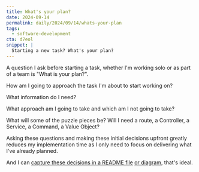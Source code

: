 ```yaml
---
title: What's your plan?
date: 2024-09-14
permalink: daily/2024/09/14/whats-your-plan
tags:
  - software-development
cta: d7eol
snippet: |
  Starting a new task? What's your plan?
---
```


A question I ask before starting a task, whether I'm working solo or as part of a team is "What is your plan?".

How am I going to approach the task I'm about to start working on?

What information do I need?

What approach am I going to take and which am I not going to take?

What will some of the puzzle pieces be? Will I need a route, a Controller, a Service, a Command, a Value Object?

Asking these questions and making these initial decisions upfront greatly reduces my implementation time as I only need to focus on delivering what I've already planned.

And I can [capture these decisions in a README file][0] [or diagram][1], that's ideal.

[0]: {{site.url}}/archive/2023/11/09/readme-driven-development
[1]: {{site.url}}/daily/2024/09/04/diagram-driven-development
